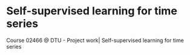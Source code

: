 # Self-supervised learning for time series
Course 02466 @ DTU - Project work| Self-supervised learning for time series
